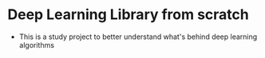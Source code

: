 # Deep Learning Library from scratch
- This is a study project to better understand what's behind deep learning algorithms